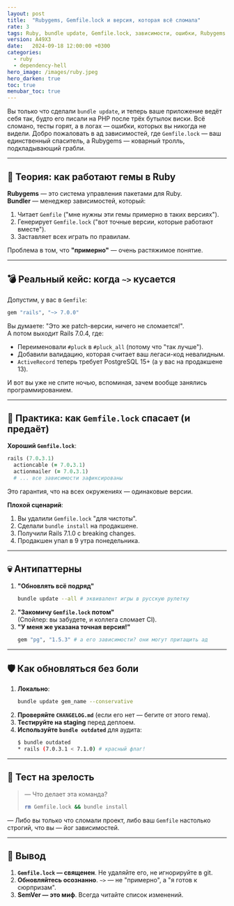 ```yaml
---
layout: post
title:  "Rubygems, Gemfile.lock и версия, которая всё сломала"
rate: 3
tags: Ruby, bundle update, Gemfile.lock, зависимости, ошибки, Rubygems
version: A49X3
date:   2024-09-18 12:00:00 +0300
categories:
  - ruby
  - dependency-hell
hero_image: /images/ruby.jpeg
hero_darken: true
toc: true
menubar_toc: true
---
```


Вы только что сделали `bundle update`, и теперь ваше приложение ведёт себя так, будто его писали на PHP после трёх бутылок виски. Всё сломано, тесты горят, а в логах — ошибки, которых вы никогда не видели. Добро пожаловать в ад зависимостей, где `Gemfile.lock` — ваш единственный спаситель, а Rubygems — коварный тролль, подкладывающий грабли.

---

## 🧠 Теория: как работают гемы в Ruby

**Rubygems** — это система управления пакетами для Ruby.  
**Bundler** — менеджер зависимостей, который:
1. Читает `Gemfile` ("мне нужны эти гемы примерно в таких версиях").
2. Генерирует `Gemfile.lock` ("вот точные версии, которые работают вместе").
3. Заставляет всех играть по правилам.

Проблема в том, что **"примерно"** — очень растяжимое понятие.

---

## 💣 Реальный кейс: когда `~>` кусается

Допустим, у вас в `Gemfile`:
```ruby
gem "rails", "~> 7.0.0"
```
Вы думаете: "Это же patch-версии, ничего не сломается!".  
А потом выходит Rails 7.0.4, где:
- Переименовали `#pluck` в `#pluck_all` (потому что "так лучше").
- Добавили валидацию, которая считает ваш легаси-код невалидным.
- `ActiveRecord` теперь требует PostgreSQL 15+ (а у вас на продакшене 13).

И вот вы уже не спите ночью, вспоминая, зачем вообще занялись программированием.

---

## 🔧 Практика: как `Gemfile.lock` спасает (и предаёт)

**Хороший `Gemfile.lock`**:
```ruby
rails (7.0.3.1)
  actioncable (= 7.0.3.1)
  actionmailer (= 7.0.3.1)
  # ... все зависимости зафиксированы
```
Это гарантия, что на всех окружениях — одинаковые версии.

**Плохой сценарий**:
1. Вы удалили `Gemfile.lock` "для чистоты".
2. Сделали `bundle install` на продакшене.
3. Получили Rails 7.1.0 с breaking changes.
4. Продакшен упал в 9 утра понедельника.

---

## 💀 Антипаттерны

1. **"Обновлять всё подряд"**  
   ```bash
   bundle update --all # эквивалент игры в русскую рулетку
   ```
2. **"Закомичу `Gemfile.lock` потом"**  
   (Спойлер: вы забудете, и коллега сломает CI).
3. **"У меня же указана точная версия!"**  
   ```ruby
   gem "pg", "1.5.3" # а его зависимости? они могут притащить ад
   ```

---

## 🛡️ Как обновляться без боли

1. **Локально**:
   ```bash
   bundle update gem_name --conservative
   ```
2. **Проверяйте `CHANGELOG.md`** (если его нет — бегите от этого гема).
3. **Тестируйте на staging** перед деплоем.
4. **Используйте `bundle outdated`** для аудита:
   ```bash
   $ bundle outdated
   * rails (7.0.3.1 < 7.1.0) # красный флаг!
   ```

---

## 🧪 Тест на зрелость

> — Что делает эта команда?
> ```bash
> rm Gemfile.lock && bundle install
> ```

— Либо вы только что сломали проект, либо ваш `Gemfile` настолько строгий, что вы — йог зависимостей.

---

## 🧾 Вывод

1. **`Gemfile.lock` — священен**. Не удаляйте его, не игнорируйте в git.
2. **Обновляйтесь осознанно**. `~>` — не "примерно", а "я готов к сюрпризам".
3. **SemVer — это миф**. Всегда читайте список изменений.
